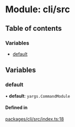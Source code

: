 # Module: cli/src

## Table of contents

### Variables

- [default](cli_src.md#default)

## Variables

### default

• **default**: `yargs.CommandModule`

#### Defined in

[packages/cli/src/index.ts:18](https://github.com/iniquitybbs/iniquity/blob/55edf2a/packages/cli/src/index.ts#L18)
